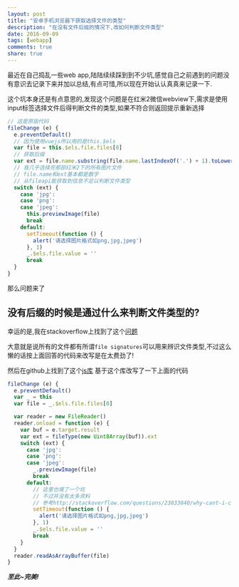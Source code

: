 ```yaml
---
layout: post
title: "安卓手机浏览器下获取选择文件的类型"
description: "在没有文件后缀的情况下,改如何判断文件类型"
date: 2016-09-09
tags: [webapp]
comments: true
share: true
---
```


最近在自己捣乱一些web app,陆陆续续踩到到不少坑,感觉自己之前遇到的问题没有意识去记录下来并加以总结,有点可惜,所以现在开始认认真真来记录一下.

这个坑本身还是有点意思的,发现这个问题是在红米2微信webview下,需求是使用input标签选择文件后得判断文件的类型,如果不符合则返回提示重新选择

```js
// 这是原版代码
fileChange (e) {
  e.preventDefault()
  // 因为使用vuejs所以用的是this.$els
  var file = this.$els.file.files[0]
  // 获取后缀
  var ext = file.name.substring(file.name.lastIndexOf('.') + 1).toLowerCase()
  // 我几乎选择完那部红米2下的所有图片文件
  // file.name和ext基本都是数字
  // 从fileapi能获取到信息不足以判断文件类型
  switch (ext) {
    case 'jpg':
    case 'png':
    case 'jpeg':
      this.previewImage(file)
      break
    default:
      setTimeout(function () {
        alert('请选择图片格式如png,jpg,jpeg')
      }, 1)
      _.$els.file.value = ''
      break
  }
}
```

那么问题来了

## 没有后缀的时候是通过什么来判断文件类型的?

幸运的是,我在stackoverflow上找到了这个[问题](http://stackoverflow.com/questions/30689030/html-file-input-on-chrome-for-android-missing-extension-and-mime-type)

大意就是说所有的文件都有所谓`file signatures`可以用来辨识文件类型,不过这么懒的话按上面回答的代码来改写是在太费劲了!

然后在github上找到了这个[js库](https://github.com/sindresorhus/file-type)
基于这个库改写了一下上面的代码

```js
fileChange (e) {
  e.preventDefault()
  var _ = this
  var file = _.$els.file.files[0]

  var reader = new FileReader()
  reader.onload = function (e) {
    var buf = e.target.result
    var ext = fileType(new Uint8Array(buf)).ext
    switch (ext) {
      case 'jpg':
      case 'png':
      case 'jpeg':
        _.previewImage(file)
        break
      default:
        // 这里也填了一个坑
        // 不过并没有太多资料
        // 参考http://stackoverflow.com/questions/23833840/why-cant-i-close-or-dismiss-a-javascript-alert-in-uiwebview
        setTimeout(function () {
          alert('请选择图片格式如png,jpg,jpeg')
        }, 1)
        _.$els.file.value = ''
        break
    }
  }
  reader.readAsArrayBuffer(file)
}
```
***至此~完美!***
